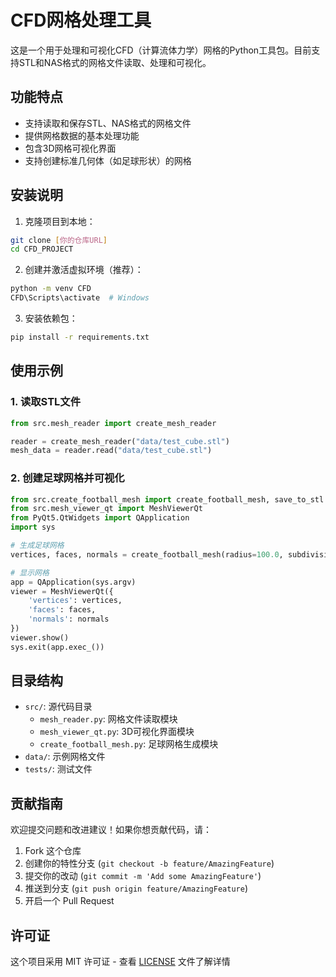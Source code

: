 # CFD网格处理工具

这是一个用于处理和可视化CFD（计算流体力学）网格的Python工具包。目前支持STL和NAS格式的网格文件读取、处理和可视化。

## 功能特点

- 支持读取和保存STL、NAS格式的网格文件
- 提供网格数据的基本处理功能
- 包含3D网格可视化界面
- 支持创建标准几何体（如足球形状）的网格

## 安装说明

1. 克隆项目到本地：
```bash
git clone [你的仓库URL]
cd CFD_PROJECT
```

2. 创建并激活虚拟环境（推荐）：
```bash
python -m venv CFD
CFD\Scripts\activate  # Windows
```

3. 安装依赖包：
```bash
pip install -r requirements.txt
```

## 使用示例

### 1. 读取STL文件
```python
from src.mesh_reader import create_mesh_reader

reader = create_mesh_reader("data/test_cube.stl")
mesh_data = reader.read("data/test_cube.stl")
```

### 2. 创建足球网格并可视化
```python
from src.create_football_mesh import create_football_mesh, save_to_stl
from src.mesh_viewer_qt import MeshViewerQt
from PyQt5.QtWidgets import QApplication
import sys

# 生成足球网格
vertices, faces, normals = create_football_mesh(radius=100.0, subdivisions=3)

# 显示网格
app = QApplication(sys.argv)
viewer = MeshViewerQt({
    'vertices': vertices,
    'faces': faces,
    'normals': normals
})
viewer.show()
sys.exit(app.exec_())
```

## 目录结构

- `src/`: 源代码目录
  - `mesh_reader.py`: 网格文件读取模块
  - `mesh_viewer_qt.py`: 3D可视化界面模块
  - `create_football_mesh.py`: 足球网格生成模块
- `data/`: 示例网格文件
- `tests/`: 测试文件

## 贡献指南

欢迎提交问题和改进建议！如果你想贡献代码，请：

1. Fork 这个仓库
2. 创建你的特性分支 (`git checkout -b feature/AmazingFeature`)
3. 提交你的改动 (`git commit -m 'Add some AmazingFeature'`)
4. 推送到分支 (`git push origin feature/AmazingFeature`)
5. 开启一个 Pull Request

## 许可证

这个项目采用 MIT 许可证 - 查看 [LICENSE](LICENSE) 文件了解详情